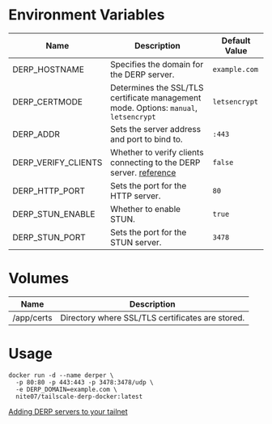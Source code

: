 # Environment Variables

| Name                | Description                                                                                                                                                                  | Default Value |
| ------------------- | ---------------------------------------------------------------------------------------------------------------------------------------------------------------------------- | ------------- |
| DERP_HOSTNAME       | Specifies the domain for the DERP server.                                                                                                                                    | `example.com` |
| DERP_CERTMODE       | Determines the SSL/TLS certificate management mode. Options: `manual`, `letsencrypt`                                                                                         | `letsencrypt` |
| DERP_ADDR           | Sets the server address and port to bind to.                                                                                                                                 | `:443`        |
| DERP_VERIFY_CLIENTS | Whether to verify clients connecting to the DERP server. [reference](https://tailscale.com/kb/1118/custom-derp-servers#optional-restricting-client-access-to-your-derp-node) | `false`       |
| DERP_HTTP_PORT      | Sets the port for the HTTP server.                                                                                                                                           | `80`          |
| DERP_STUN_ENABLE    | Whether to enable STUN.                                                                                                                                                      | `true`        |
| DERP_STUN_PORT      | Sets the port for the STUN server.                                                                                                                                           | `3478`        |

# Volumes

| Name       | Description                                      |
| ---------- | ------------------------------------------------ |
| /app/certs | Directory where SSL/TLS certificates are stored. |

# Usage

```shell
docker run -d --name derper \
  -p 80:80 -p 443:443 -p 3478:3478/udp \
  -e DERP_DOMAIN=example.com \
  nite07/tailscale-derp-docker:latest
```

[Adding DERP servers to your tailnet](https://tailscale.com/kb/1118/custom-derp-servers#step-2-adding-derp-servers-to-your-tailnet)
